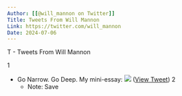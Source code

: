 ```yaml
---
Author: [[@will_mannon on Twitter]]
Title: Tweets From Will Mannon
Link: https://twitter.com/will_mannon
Date: 2024-07-06
---
```

T - Tweets From Will Mannon

1
- Go Narrow. Go Deep. 
  My mini-essay: 
  ![](https://pbs.twimg.com/media/FLvSzcnVIAcoM6u.png) ([View Tweet](https://twitter.com/will_mannon/status/1494019490362773506))
2
    - Note: Save
